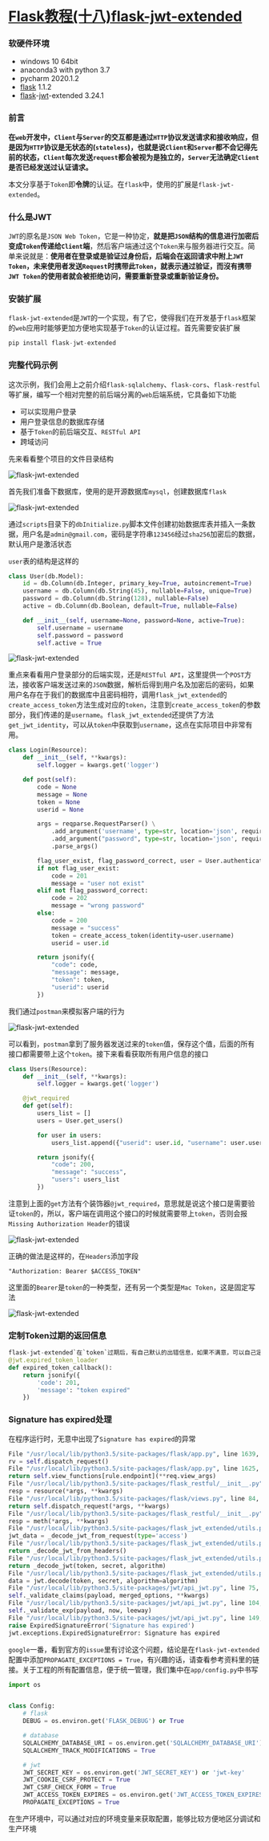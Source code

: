 # [Flask教程(十八)flask-jwt-extended](https://xugaoxiang.com/2020/09/01/flask-18-jwt-extended/)

### 软硬件环境

- windows 10 64bit
- anaconda3 with python 3.7
- pycharm 2020.1.2
- [flask](https://xugaoxiang.com/tag/flask/) 1.1.2
- [flask](https://xugaoxiang.com/tag/flask/)-[jwt](https://xugaoxiang.com/tag/jwt/)-extended 3.24.1

### 前言

**在`web`开发中，`Client`与`Server`的交互都是通过`HTTP`协议发送请求和接收响应，但是因为`HTTP`协议是无状态的(`stateless`)，也就是说`Client`和`Server`都不会记得先前的状态，`Client`每次发送`request`都会被视为是独立的，`Server`无法确定`Client`是否已经发送过认证请求。**

本文分享基于`Token`即**令牌**的认证。在`flask`中，使用的扩展是`flask-jwt-extended`。

### 什么是JWT

`JWT`的原名是`JSON Web Token`，它是一种协定，**就是把`JSON`结构的信息进行加密后变成`Token`传递给`Client`端**，然后客户端通过这个`Token`来与服务器进行交互。简单来说就是：**使用者在登录或是验证过身份后，后端会在返回请求中附上`JWT Token`，未来使用者发送`Request`时携带此`Token`，就表示通过验证，而沒有携带`JWT Token`的使用者就会被拒绝访问，需要重新登录或重新验证身份。**

### 安装扩展

`flask-jwt-extended`是`JWT`的一个实现，有了它，使得我们在开发基于`flask`框架的`web`应用时能够更加方便地实现基于`Token`的认证过程。首先需要安装扩展

```python
pip install flask-jwt-extended
```

### 完整代码示例

这次示例，我们会用上之前介绍`flask-sqlalchemy`、`flask-cors`、`flask-restful`等扩展，编写一个相对完整的前后端分离的`web`后端系统，它具备如下功能

- 可以实现用户登录
- 用户登录信息的数据库存储
- 基于`Token`的前后端交互、`RESTful API`
- 跨域访问

先来看看整个项目的文件目录结构

![flask-jwt-extended](https://image.xugaoxiang.com/imgs/2020/09/bc9ed591fc66bdad.png)

首先我们准备下数据库，使用的是开源数据库`mysql`，创建数据库`flask`

![flask-jwt-extended](https://image.xugaoxiang.com/imgs/2020/09/34660da1ad27dc70.png)

通过`scripts`目录下的`dbInitialize.py`脚本文件创建初始数据库表并插入一条数据，用户名是`admin@gmail.com`，密码是字符串`123456`经过`sha256`加密后的数据，默认用户是激活状态

`user`表的结构是这样的

```python
class User(db.Model):
    id = db.Column(db.Integer, primary_key=True, autoincrement=True)
    username = db.Column(db.String(45), nullable=False, unique=True)
    password = db.Column(db.String(128), nullable=False)
    active = db.Column(db.Boolean, default=True, nullable=False)

    def __init__(self, username=None, password=None, active=True):
        self.username = username
        self.password = password
        self.active = True
```

![flask-jwt-extended](https://image.xugaoxiang.com/imgs/2020/09/f78a09702b75c49b.png)

重点来看看用户登录部分的后端实现，还是`RESTful API`，这里提供一个`POST`方法，接收客户端发送过来的`JSON`数据，解析后得到用户名及加密后的密码，如果用户名存在于我们的数据库中且密码相符，调用`flask_jwt_extended`的`create_access_token`方法生成对应的`token`，注意到`create_access_token`的参数部分，我们传递的是`username`。`flask_jwt_extended`还提供了方法`get_jwt_identity`，可以从`token`中获取到`username`，这点在实际项目中非常有用。

```python
class Login(Resource):
    def __init__(self, **kwargs):
        self.logger = kwargs.get('logger')

    def post(self):
        code = None
        message = None
        token = None
        userid = None

        args = reqparse.RequestParser() \
            .add_argument('username', type=str, location='json', required=True, help="用户名不能为空") \
            .add_argument("password", type=str, location='json', required=True, help="密码不能为空") \
            .parse_args()

        flag_user_exist, flag_password_correct, user = User.authenticate(args['username'], args['password'])
        if not flag_user_exist:
            code = 201
            message = "user not exist"
        elif not flag_password_correct:
            code = 202
            message = "wrong password"
        else:
            code = 200
            message = "success"
            token = create_access_token(identity=user.username)
            userid = user.id

        return jsonify({
            "code": code,
            "message": message,
            "token": token,
            "userid": userid
        })
```

我们通过`postman`来模拟客户端的行为

![flask-jwt-extended](https://image.xugaoxiang.com/imgs/2020/09/14c267a876f89eab.png)

可以看到，`postman`拿到了服务器发送过来的`token`值，保存这个值，后面的所有接口都需要带上这个`token`。接下来看看获取所有用户信息的接口

```python
class Users(Resource):
    def __init__(self, **kwargs):
        self.logger = kwargs.get('logger')

    @jwt_required
    def get(self):
        users_list = []
        users = User.get_users()

        for user in users:
            users_list.append({"userid": user.id, "username": user.username})

        return jsonify({
            "code": 200,
            "message": "success",
            "users": users_list
        })
```

注意到上面的`get`方法有个装饰器`@jwt_required`，意思就是说这个接口是需要验证`token`的，所以，客户端在调用这个接口的时候就需要带上`token`，否则会报`Missing Authorization Header`的错误

![flask-jwt-extended](https://image.xugaoxiang.com/imgs/2020/09/6f596c98737506b2.png)

正确的做法是这样的，在`Headers`添加字段

```
"Authorization: Bearer $ACCESS_TOKEN"
```

这里面的`Bearer`是`token`的一种类型，还有另一个类型是`Mac Token`，这是固定写法

![flask-jwt-extended](https://image.xugaoxiang.com/imgs/2020/09/31902a8cbdb1087a.png)

### 定制Token过期的返回信息

```python
flask-jwt-extended`在`token`过期后，有自己默认的出错信息，如果不满意，可以自己定制出错信息，使用装饰器`@jwt.expired_token_loader
@jwt.expired_token_loader
def expired_token_callback():
    return jsonify({
        'code': 201,
        'message': "token expired"
    })
```

### Signature has expired处理

在程序运行时，无意中出现了`Signature has expired`的异常

```python
File "/usr/local/lib/python3.5/site-packages/flask/app.py", line 1639, in full_dispatch_request
rv = self.dispatch_request()
File "/usr/local/lib/python3.5/site-packages/flask/app.py", line 1625, in dispatch_request
return self.view_functions[rule.endpoint](**req.view_args)
File "/usr/local/lib/python3.5/site-packages/flask_restful/__init__.py", line 477, in wrapper
resp = resource(*args, **kwargs)
File "/usr/local/lib/python3.5/site-packages/flask/views.py", line 84, in view
return self.dispatch_request(*args, **kwargs)
File "/usr/local/lib/python3.5/site-packages/flask_restful/__init__.py", line 587, in dispatch_request
resp = meth(*args, **kwargs)
File "/usr/local/lib/python3.5/site-packages/flask_jwt_extended/utils.py", line 222, in wrapper
jwt_data = _decode_jwt_from_request(type='access')
File "/usr/local/lib/python3.5/site-packages/flask_jwt_extended/utils.py", line 204, in _decode_jwt_from_request
return _decode_jwt_from_headers()
File "/usr/local/lib/python3.5/site-packages/flask_jwt_extended/utils.py", line 176, in _decode_jwt_from_headers
return _decode_jwt(token, secret, algorithm)
File "/usr/local/lib/python3.5/site-packages/flask_jwt_extended/utils.py", line 136, in _decode_jwt
data = jwt.decode(token, secret, algorithm=algorithm)
File "/usr/local/lib/python3.5/site-packages/jwt/api_jwt.py", line 75, in decode
self._validate_claims(payload, merged_options, **kwargs)
File "/usr/local/lib/python3.5/site-packages/jwt/api_jwt.py", line 104, in _validate_claims
self._validate_exp(payload, now, leeway)
File "/usr/local/lib/python3.5/site-packages/jwt/api_jwt.py", line 149, in _validate_exp
raise ExpiredSignatureError('Signature has expired')
jwt.exceptions.ExpiredSignatureError: Signature has expired
```

`google`一番，看到官方的`issue`里有讨论这个问题，结论是在`flask-jwt-extended`配置中添加`PROPAGATE_EXCEPTIONS = True`，有兴趣的话，请查看参考资料里的链接。关于工程的所有配置信息，便于统一管理，我们集中在`app/config.py`中书写

```python
import os


class Config:
    # flask
    DEBUG = os.environ.get('FLASK_DEBUG') or True

    # database
    SQLALCHEMY_DATABASE_URI = os.environ.get('SQLALCHEMY_DATABASE_URI') or 'mysql+pymysql://root:toor@localhost/test'
    SQLALCHEMY_TRACK_MODIFICATIONS = True

    # jwt
    JWT_SECRET_KEY = os.environ.get('JWT_SECRET_KEY') or 'jwt-key'
    JWT_COOKIE_CSRF_PROTECT = True
    JWT_CSRF_CHECK_FORM = True
    JWT_ACCESS_TOKEN_EXPIRES = os.environ.get('JWT_ACCESS_TOKEN_EXPIRES') or 3600
    PROPAGATE_EXCEPTIONS = True
```

在生产环境中，可以通过对应的环境变量来获取配置，能够比较方便地区分调试和生产环境